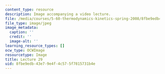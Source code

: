 ```yaml
---
content_type: resource
description: Image accompanying a video lecture.
file: /media/courses/5-60-thermodynamics-kinetics-spring-2008/8fbe9edb43e79e4f4c575f7815731b4e_lec29_th.jpg
file_type: image/jpeg
image_metadata:
  caption: ''
  credit: ''
  image-alt: ''
learning_resource_types: []
ocw_type: OCWImage
resourcetype: Image
title: Lecture 29
uid: 8fbe9edb-43e7-9e4f-4c57-5f7815731b4e
---
```


